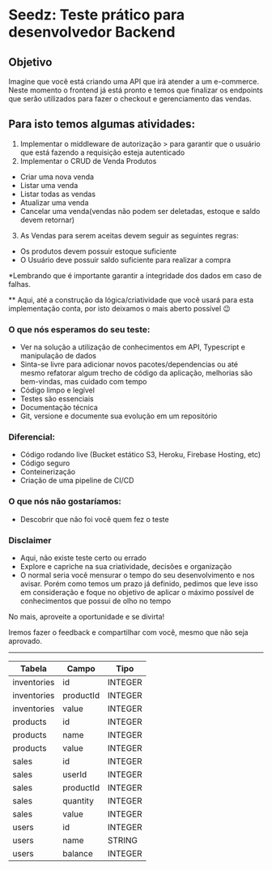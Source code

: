 # Seedz: Teste prático para desenvolvedor Backend

## Objetivo
Imagine que você está criando uma API que irá atender a um e-commerce. Neste momento o frontend já está pronto e temos que finalizar os endpoints que serão utilizados para fazer o checkout e gerenciamento das vendas.

## Para isto temos algumas atividades:
1. Implementar o middleware de autorização > para garantir que o usuário que está fazendo a requisição esteja autenticado
2. Implementar o CRUD de Venda Produtos
- Criar uma nova venda
- Listar uma venda
- Listar todas as vendas
- Atualizar uma venda
- Cancelar uma venda(vendas não podem ser deletadas, estoque e saldo devem retornar)
3. As Vendas para serem aceitas devem seguir as seguintes regras:
- Os produtos devem possuir estoque suficiente
- O Usuário deve possuir saldo suficiente para realizar a compra

*Lembrando que é importante garantir a integridade dos dados em caso de falhas.

** Aqui, até a construção da lógica/criatividade que você usará para esta implementação conta, por isto deixamos o mais aberto possível 😉

### O que nós esperamos do seu teste:
- Ver na solução a utilização de conhecimentos em API, Typescript e manipulação de dados
- Sinta-se livre para adicionar novos pacotes/dependencias ou até mesmo refatorar algum trecho de código da aplicação, melhorias são bem-vindas, mas cuidado com tempo
- Código limpo e legível
- Testes são essenciais
- Documentação técnica
- Git, versione e documente sua evolução em um repositório

### Diferencial:
- Código rodando live (Bucket estático S3, Heroku, Firebase Hosting, etc)
- Código seguro
- Conteinerização
- Criação de uma pipeline de CI/CD

### O que nós não gostaríamos:
- Descobrir que não foi você quem fez o teste

### Disclaimer
- Aqui, não existe teste certo ou errado
- Explore e capriche na sua criatividade, decisões e organização
- O normal seria você mensurar o tempo do seu desenvolvimento e nos avisar. Porém como temos um prazo já definido, pedimos que leve isso em consideração e foque no objetivo de aplicar o máximo possível de conhecimentos que possui de olho no tempo

No mais, aproveite a oportunidade e se divirta!

Iremos fazer o feedback e compartilhar com você, mesmo que não seja aprovado.

----

| Tabela      | Campo     | Tipo    |
| ----------- | --------- | ------- |
| inventories | id        | INTEGER |
| inventories | productId | INTEGER |
| inventories | value     | INTEGER |
| products    | id        | INTEGER |
| products    | name      | INTEGER |
| products    | value     | INTEGER |
| sales       | id        | INTEGER |
| sales       | userId    | INTEGER |
| sales       | productId | INTEGER |
| sales       | quantity  | INTEGER |
| sales       | value     | INTEGER |
| users       | id        | INTEGER |
| users       | name      | STRING  |
| users       | balance   | INTEGER |
